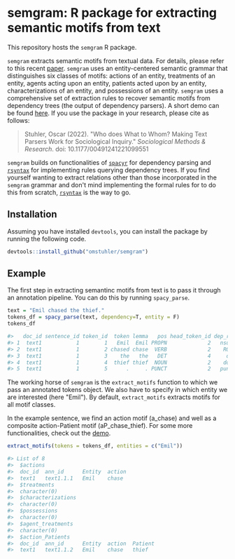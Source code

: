 # semgram: R package for extracting semantic motifs from text

This repository hosts the ```semgram``` R package.

`semgram` extracts semantic motifs from textual data. For details, please refer to this recent [paper](https://journals.sagepub.com/doi/full/10.1177/00491241221099551). `semgram` uses an entity-centered semantic grammar that distinguishes six classes of motifs: actions of an entity, treatments of an entity, agents acting upon an entity, patients acted upon by an entity, characterizations of an entity, and possessions of an entity. `semgram` uses a comprehensive set of extraction rules to recover semantic motifs from dependency trees (the output of dependency parsers). A short demo can be found [here](https://htmlpreview.github.io/?https://github.com/omstuhler/semgram/blob/master/semgram_demo.html). If you use the package in your research, please cite as follows:

> Stuhler, Oscar (2022). "Who does What to Whom? Making Text Parsers Work for Sociological Inquiry." *Sociological Methods & Research*. doi: 10.1177/00491241221099551

`semgram` builds on functionalities of [`spacyr`](https://cran.r-project.org/web/packages/spacyr/index.html) for dependency parsing and [`rsyntax`](https://github.com/vanatteveldt/rsyntax) for implementing rules querying dependency trees. If you find yourself wanting to extract relations other than those incorporated in the `semgram` grammar and don't mind implementing the formal rules for to do this from scratch, [`rsyntax`](https://github.com/vanatteveldt/rsyntax) is the way to go.

## Installation

Assuming you have installed `devtools`, you can install the package by running the following code.

```R
devtools::install_github("omstuhler/semgram")
```

## Example

The first step in extracting semantinc motifs from text is to pass it through an annotation pipeline. You can do this by running `spacy_parse`.

```R
text = "Emil chased the thief."
tokens_df = spacy_parse(text, dependency=T, entity = F)
tokens_df

#>   doc_id sentence_id token_id  token lemma   pos head_token_id dep_rel
#> 1  text1           1        1   Emil  Emil PROPN             2   nsubj
#> 2  text1           1        2 chased chase  VERB             2    ROOT
#> 3  text1           1        3    the   the   DET             4     det
#> 4  text1           1        4  thief thief  NOUN             2    dobj
#> 5  text1           1        5      .     . PUNCT             2   punct

```

The working horse of `semgram` is the `extract_motifs` function to which we pass an annotated tokens object. We also have to specify in which entity we are interested (here "Emil"). By default, `extract_motifs` extracts motifs for all motif classes. 

In the example sentence, we find an action motif (a_chase) and well as a composite action-Patient motif (aP_chase_thief). For some more functionalities, check out the [demo](https://htmlpreview.github.io/?https://github.com/omstuhler/semgram/blob/master/semgram_demo.html).

```R
extract_motifs(tokens = tokens_df, entities = c("Emil"))

#> List of 8
#>  $actions   			
#>	doc_id	ann_id		Entity	action
#>	text1	text1.1.1  	Emil  	chase
#>  $treatments
#>	character(0)
#>  $characterizations
#>	character(0)
#>  $possessions
#>	character(0)
#>  $agent_treatments
#>	character(0)
#>  $action_Patients	
#>	doc_id	ann_id		Entity	action 	Patient
#>	text1 	text1.1.2	Emil  	chase   thief
```

